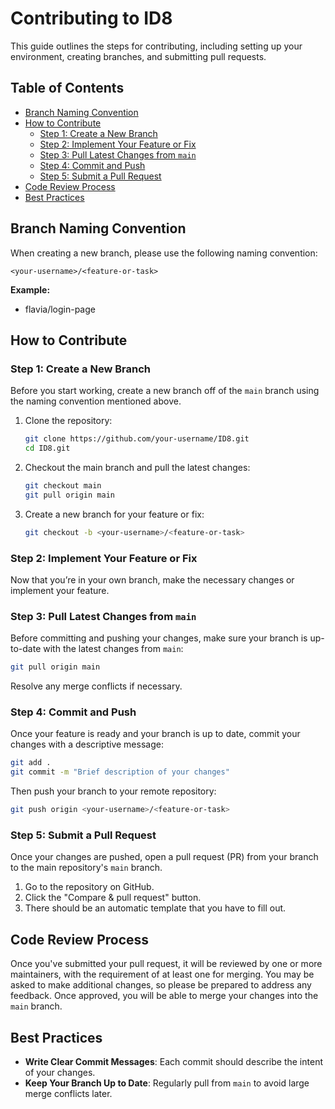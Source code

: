 # Contributing to ID8

This guide outlines the steps for contributing, including setting up your environment, creating branches, and submitting pull requests.

## Table of Contents

- [Branch Naming Convention](#branch-naming-convention)
- [How to Contribute](#how-to-contribute)
  - [Step 1: Create a New Branch](#step-1-create-a-new-branch)
  - [Step 2: Implement Your Feature or Fix](#step-2-implement-your-feature-or-fix)
  - [Step 3: Pull Latest Changes from `main`](#step-3-pull-latest-changes-from-main)
  - [Step 4: Commit and Push](#step-4-commit-and-push)
  - [Step 5: Submit a Pull Request](#step-5-submit-a-pull-request)
- [Code Review Process](#code-review-process)
- [Best Practices](#best-practices)

## Branch Naming Convention

When creating a new branch, please use the following naming convention:

`<your-username>/<feature-or-task>`

**Example:**
- flavia/login-page

## How to Contribute

### Step 1: Create a New Branch

Before you start working, create a new branch off of the `main` branch using the naming convention mentioned above.

1. Clone the repository:
   ```bash
   git clone https://github.com/your-username/ID8.git
   cd ID8.git
   ```
2. Checkout the main branch and pull the latest changes:
   ```bash
   git checkout main
   git pull origin main
   ```
3. Create a new branch for your feature or fix:
   ```bash
   git checkout -b <your-username>/<feature-or-task>
   ```

### Step 2: Implement Your Feature or Fix

Now that you’re in your own branch, make the necessary changes or implement your feature. 

### Step 3: Pull Latest Changes from `main`

Before committing and pushing your changes, make sure your branch is up-to-date with the latest changes from `main`:

```bash
git pull origin main
```

Resolve any merge conflicts if necessary.

### Step 4: Commit and Push

Once your feature is ready and your branch is up to date, commit your changes with a descriptive message:

```bash
git add .
git commit -m "Brief description of your changes"
```

Then push your branch to your remote repository:

```bash
git push origin <your-username>/<feature-or-task>
```

### Step 5: Submit a Pull Request

Once your changes are pushed, open a pull request (PR) from your branch to the main repository's `main` branch.

1. Go to the repository on GitHub.
2. Click the "Compare & pull request" button.
3. There should be an automatic template that you have to fill out. 

## Code Review Process

Once you've submitted your pull request, it will be reviewed by one or more maintainers, with the requirement of at least one for merging. You may be asked to make additional changes, so please be prepared to address any feedback. Once approved, you will be able to merge your changes into the `main` branch.

## Best Practices

- **Write Clear Commit Messages**: Each commit should describe the intent of your changes.
- **Keep Your Branch Up to Date**: Regularly pull from `main` to avoid large merge conflicts later.
